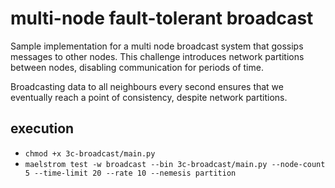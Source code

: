 # multi-node fault-tolerant broadcast

Sample implementation for a multi node broadcast system that gossips messages to other nodes. This challenge introduces network partitions between nodes, disabling communication for periods of time.

Broadcasting data to all neighbours every second ensures that we eventually reach a point of consistency, despite network partitions.

## execution

- `chmod +x 3c-broadcast/main.py`
- `maelstrom test -w broadcast --bin 3c-broadcast/main.py --node-count 5 --time-limit 20 --rate 10 --nemesis partition`
